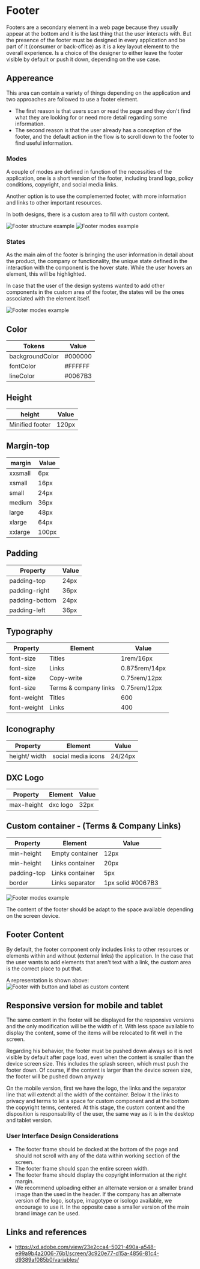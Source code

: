 # Footer

Footers are a secondary element in a web page because they usually appear at the bottom and it is the last thing that the user interacts with. But the presence of the footer must be designed in every application and be part of it (consumer or back-office) as it is a key layout element to the overall experience. Is a choice of the designer to either leave the footer visible by default or push it down, depending on the use case.

## Appereance

This area can contain a variety of things depending on the application and two approaches are followed to use a footer element.

- The first reason is that users scan or read the page and they don't find what they are looking for or need more detail regarding some information.
- The second reason is that the user already has a conception of the footer, and the default action in the flow is to scroll down to the footer to find useful information.

### Modes

A couple of modes are defined in function of the necessities of the application, one is a short version of the footer, including brand logo, policy conditions, copyright, and social media links.

Another option is to use the complemented footer, with more information and links to other important resources.

In both designs, there is a custom area to fill with custom content.

![Footer structure example](images/footer_structure.png)
![Footer modes example](images/footer_modes.png)

### States

As the main aim of the footer is bringing the user information in detail about the product, the company or functionality, the unique state defined in the interaction with the component is the hover state. While the user hovers an element, this will be highlighted.

In case that the user of the design systems wanted to add other components in the custom area of the footer, the states will be the ones associated with the element itself.

![Footer modes example](images/footer_states.png)

## Color

| Tokens                    |   Value           |
|---------------------------|-------------------|
| backgroundColor           |   #000000         |
| fontColor                 |   #FFFFFF         |
| lineColor                 |   #0067B3         |


## Height

|  height           |   Value   |
|-------------------|-----------|
|  Minified footer  |   120px   |    


## Margin-top

| margin    |   Value   |
|-----------|-----------|
| xxsmall   |   6px     |
| xsmall    |   16px    |
| small     |   24px    |
| medium    |   36px    |
| large     |   48px    |
| xlarge    |   64px    |
| xxlarge   |   100px   |

## Padding

| Property          |   Value   |
|-------------------|-----------|
| padding-top       |   24px    | 
| padding-right	    |   36px    |
| padding-bottom    |   24px    |
| padding-left	    |   36px    |


## Typography

| Property      |   Element                 |  Value          |
|---------------|---------------------------|-----------------|
| font-size	    |   Titles      	          |  1rem/16px      |
| font-size     |   Links   	              |  0.875rem/14px  |
| font-size     |   Copy-write              |  0.75rem/12px   |
| font-size     |   Terms & company links   |  0.75rem/12px   |
| font-weight	  |   Titles      	          |  600            |
| font-weight	  |   Links	                  |  400            |


## Iconography

| Property      |   Element             |  Value      |
|---------------|-----------------------|-------------|
| height/ width	|   social media icons  |   24/24px   |


## DXC Logo

| Property      |   Element     |  Value    |
|---------------|---------------|-----------|
| max-height   	|   dxc logo    |   32px    |


## Custom container - (Terms & Company Links)

| Property      |   Element     	      |   Value   		        |
|---------------|-----------------------|-----------------------|
| min-height   	|   Empty container	    |   12px    		        |
| min-height	  |   Links container	    |   20px    		        |
| padding-top   |   Links container	    |   5px     		        |
| border	      |   Links separator	    |   1px solid #0067B3	  |



![Footer modes example](images/footer_specs.png)

The content of the footer should be adapt to the space available depending on the screen device.

## Footer Content

By default, the footer component only includes links to other resources or elements within and without (external links) the application.
In the case that the user wants to add elements that aren't text with a link, the custom area is the correct place to put that.

A representation is shown above:
![Footer with button and label as custom content](images/footer_custom_1.png)

## Responsive version for mobile and tablet

The same content in the footer will be displayed for the responsive versions and the only modification will be the width of it. With less space available to display the content, some of the items will be relocated to fit well in the screen.

Regarding his behavior, the footer must be pushed down always so it is not visible by default after page load, even when the content is smaller than the device screen size. This includes the splash screen, which must push the footer down. Of course, if the content is larger than the device screen size, the footer will be pushed down anyway 

On the mobile version, first we have the logo, the links and the separator line that will extendt all the width of the container. Below it the links to privacy and terms to let a space for custom component and at the bottom the copyright terms, centered.
At this stage, the custom content and the disposition is responsability of the user, the same way as it is in the desktop and tablet version.

### User Interface Design Considerations

- The footer frame should be docked at the bottom of the page and should not scroll with any of the data within working section of the screen.
- The footer frame should span the entire screen width.
- The footer frame should display the copyright information at the right margin.
- We recommend uploading either an alternate version or a smaller brand image than the used in the header. If the company has an alternate version of the logo, isotype, imagotype or isologo available, we encourage to use it. In the opposite case a smaller version of the main brand image can be used.


## Links and references

- https://xd.adobe.com/view/23e2cca4-5021-490a-a548-e99a9b4a2006-76b1/screen/3c920e77-d15a-4856-81c4-d9389af085b0/variables/

